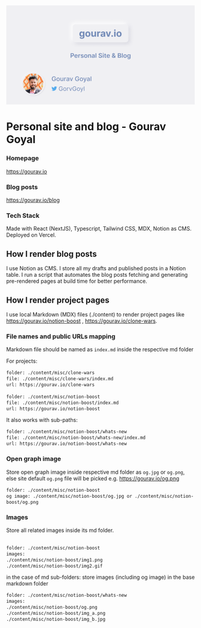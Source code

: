 ![gourav.io](./public/og.png)

# Personal site and blog - Gourav Goyal

### Homepage

https://gourav.io

### Blog posts

https://gourav.io/blog

### Tech Stack

Made with React (NextJS), Typescript, Tailwind CSS, MDX, Notion as CMS.  
Deployed on Vercel.

<!-- <a href="https://vercel.com?utm_source=gorv&utm_campaign=oss">
<img src="https://www.datocms-assets.com/31049/1618983297-powered-by-vercel.svg">
</a> -->

## How I render blog posts

I use Notion as CMS. I store all my drafts and published posts in a Notion table. I run a script that automates the blog posts fetching and generating pre-rendered pages at build time for better performance.

## How I render project pages

I use local Markdown (MDX) files (./content) to render project pages like https://gourav.io/notion-boost , https://gourav.io/clone-wars.

### File names and public URLs mapping

Markdown file should be named as `index.md` inside the respective md folder

For projects:

```
folder: ./content/misc/clone-wars
file: ./content/misc/clone-wars/index.md
url: https://gourav.io/clone-wars

folder: ./content/misc/notion-boost
file: ./content/misc/notion-boost/index.md
url: https://gourav.io/notion-boost
```

It also works with sub-paths:

```
folder: ./content/misc/notion-boost/whats-new
file: ./content/misc/notion-boost/whats-new/index.md
url: https://gourav.io/notion-boost/whats-new
```

### Open graph image

Store open graph image inside respective md folder as `og.jpg` or `og.png`, else site default `og.png` file will be picked e.g. https://gourav.io/og.png

```
folder: ./content/misc/notion-boost
og image: ./content/misc/notion-boost/og.jpg or ./content/misc/notion-boost/og.png
```

### Images

Store all related images inside its md folder.

```

folder: ./content/misc/notion-boost
images:
./content/misc/notion-boost/img1.png
./content/misc/notion-boost/img2.gif
```

in the case of md sub-folders: store images (including og image) in the base markdown folder

```
folder: ./content/misc/notion-boost/whats-new
images:
./content/misc/notion-boost/og.png
./content/misc/notion-boost/img_a.png
./content/misc/notion-boost/img_b.jpg
```

